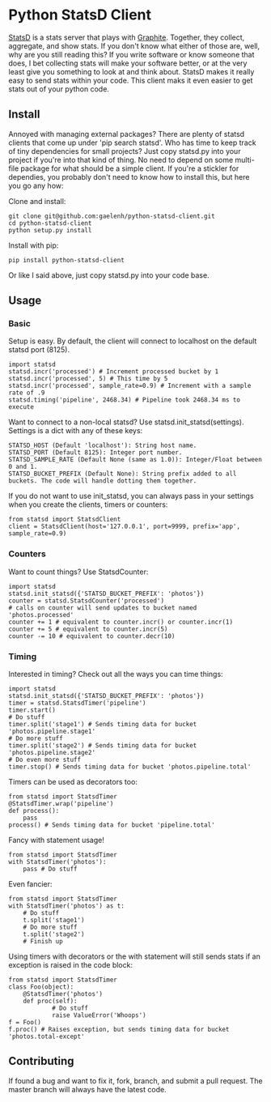 # Python StatsD Client

[StatsD](https://github.com/etsy/statsd) is a stats server that plays with [Graphite](http://graphite.wikidot.com/).  Together,
they collect, aggregate, and show stats. If you don't know what either of those are, well, why are
you still reading this? If you write software or know someone that does, I bet collecting stats will
make your software better, or at the very least give you something to look at and think about.
StatsD makes it really easy to send stats within your code. This client maks it even easier to get
stats out of your python code.

## Install
Annoyed with managing external packages?  There are plenty of statsd clients that come up
under 'pip search statsd'.  Who has time to keep track of tiny dependencies for small projects? Just
copy statsd.py into your project if you're into that kind of thing. No need to depend on some
multi-file package for what should be a simple client. If you're a stickler for dependies, you
probably don't need to know how to install this, but here you go any how:

Clone and install:

    git clone git@github.com:gaelenh/python-statsd-client.git
    cd python-statsd-client
    python setup.py install

Install with pip:

    pip install python-statsd-client

Or like I said above, just copy statsd.py into your code base.

## Usage

### Basic
Setup is easy. By default, the client will connect to localhost on the default statsd port (8125).

    import statsd
    statsd.incr('processed') # Increment processed bucket by 1
    statsd.incr('processed', 5) # This time by 5
    statsd.incr('processed', sample_rate=0.9) # Increment with a sample rate of .9
    statsd.timing('pipeline', 2468.34) # Pipeline took 2468.34 ms to execute

Want to connect to a non-local statsd? Use statsd.init_statsd(settings). Settings is a dict with
any of these keys:

    STATSD_HOST (Default 'localhost'): String host name.
    STATSD_PORT (Default 8125): Integer port number.
    STATSD_SAMPLE_RATE (Default None (same as 1.0)): Integer/Float between 0 and 1.
    STATSD_BUCKET_PREFIX (Default None): String prefix added to all buckets. The code will handle dotting them together.

If you do not want to use init_statsd, you can always pass in your settings when you create the
clients, timers or counters:

    from statsd import StatsdClient
    client = StatsdClient(host='127.0.0.1', port=9999, prefix='app', sample_rate=0.9)

### Counters
Want to count things? Use StatsdCounter:

    import statsd
    statsd.init_statsd({'STATSD_BUCKET_PREFIX': 'photos'})
    counter = statsd.StatsdCounter('processed')
    # calls on counter will send updates to bucket named 'photos.processed'
    counter += 1 # equivalent to counter.incr() or counter.incr(1)
    counter += 5 # equivalent to counter.incr(5)
    counter -= 10 # equivalent to counter.decr(10)

### Timing
Interested in timing? Check out all the ways you can time things:

    import statsd
    statsd.init_statsd({'STATSD_BUCKET_PREFIX': 'photos'})
    timer = statsd.StatsdTimer('pipeline')
    timer.start()
    # Do stuff
    timer.split('stage1') # Sends timing data for bucket 'photos.pipeline.stage1'
    # Do more stuff
    timer.split('stage2') # Sends timing data for bucket 'photos.pipeline.stage2'
    # Do even more stuff
    timer.stop() # Sends timing data for bucket 'photos.pipeline.total'

Timers can be used as decorators too:

    from statsd import StatsdTimer
    @StatsdTimer.wrap('pipeline')
    def process():
        pass
    process() # Sends timing data for bucket 'pipeline.total'

Fancy with statement usage!

    from statsd import StatsdTimer
    with StatsdTimer('photos'):
        pass # Do stuff

Even fancier:

    from statsd import StatsdTimer
    with StatsdTimer('photos') as t:
        # Do stuff
        t.split('stage1')
        # Do more stuff
        t.split('stage2')
        # Finish up

Using timers with decorators or the with statement will still sends stats if an exception is raised
in the code block:

    from statsd import StatsdTimer
    class Foo(object):
        @StatsdTimer('photos')
        def proc(self):
                # Do stuff
                raise ValueError('Whoops')
    f = Foo()
    f.proc() # Raises exception, but sends timing data for bucket 'photos.total-except'

## Contributing

If found a bug and want to fix it, fork, branch, and submit a pull request. The master branch will always
have the latest code.
